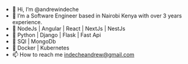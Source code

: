 - 👋 Hi, I’m @andrewindeche
- 🚀  I’m a Software Engineer based in Nairobi Kenya with over 3 years experience.
- 🎯 NodeJs | Angular | React | NextJs | NestJs 
- 🎯 Python | Django | Flask | Fast Api
- 🎯 SQl | MongoDb
- 🎯 Docker | Kubernetes 
- 📫 How to reach me indecheandrew@gmail.com

<!---
andrewindechemain/andrewindechemain is a ✨ special ✨ repository because its `README.md` (this file) appears on your GitHub profile.
You can click the Preview link to take a look at your changes.
--->
